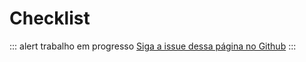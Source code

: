 # Checklist

<p>

::: alert trabalho em progresso
[Siga a issue dessa página no Github](https://github.com/vue-a11y/vue-a11y.com/issues/6)
:::

</p>